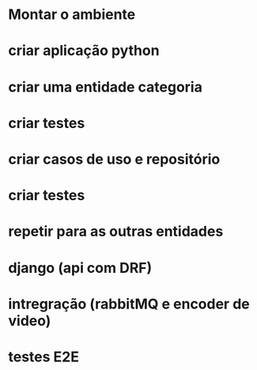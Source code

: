 # Montar o ambiente
# criar aplicação python
# criar uma entidade categoria
# criar testes
# criar casos de uso e repositório
# criar testes
# repetir para as outras entidades

# django (api com DRF)
# intregração (rabbitMQ e encoder de video)
# testes E2E